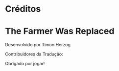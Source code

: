 # Créditos

# The Farmer Was Replaced

Desenvolvido por Timon Herzog

Contribuidores da Tradução:

Obrigado por jogar!